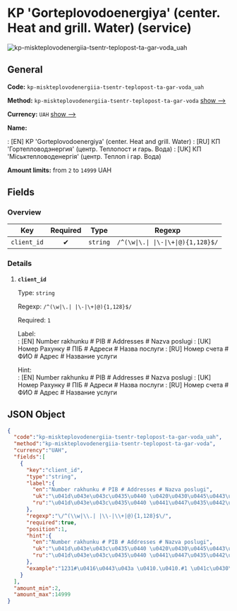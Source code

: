 
# KP 'Gorteplovodoenergiya' (center. Heat and grill. Water) (service) 
![kp-miskteplovodenergiia-tsentr-teplopost-ta-gar-voda_uah](https://static.openfintech.io/payout_methods/kp-miskteplovodenergiia-tsentr-teplopost-ta-gar-voda_uah/logo.svg?w=400&c=v0.59.26#w24)  

## General 
 
**Code:** `kp-miskteplovodenergiia-tsentr-teplopost-ta-gar-voda_uah` 
 
**Method:** `kp-miskteplovodenergiia-tsentr-teplopost-ta-gar-voda` [show -->](/payout-methods/kp-miskteplovodenergiia-tsentr-teplopost-ta-gar-voda/) 
 
**Currency:** `UAH` [show -->](/currencies/UAH/) 
 
**Name:** 
 
:	[EN] KP 'Gorteplovodoenergiya' (center. Heat and grill. Water) 
:	[RU] КП 'Гортепловодэнергия' (центр. Теплопост и гарь. Вода) 
:	[UK] КП 'Міськтепловоденергія' (центр. Теплоп і гар. Вода) 
 
**Amount limits:** from `2` to `14999` UAH 

## Fields 

### Overview 

|Key|Required|Type|Regexp| 
|:---:|:---:|:---:|:---:| 
|`client_id`|✔|`string`|`/^(\w\|\.\| \|\-\|\+\|@){1,128}$/`| 
 

### Details 
 
1. **`client_id`** 
 
	Type: `string` 
 
	Regexp: `/^(\w|\.| |\-|\+|@){1,128}$/` 
 
	Required: `1` 
 
	Label:  
	: [EN] Number rakhunku # PIB # Addresses # Nazva poslugi 
	: [UK] Номер Рахунку # ПIБ # Адреси # Назва послуги 
	: [RU] Номер счета # ФИО # Адрес # Название услуги 
 
	Hint:  
	: [EN] Number rakhunku # PIB # Addresses # Nazva poslugi 
	: [UK] Номер Рахунку # ПIБ # Адреси # Назва послуги 
	: [RU] Номер счета # ФИО # Адрес # Название услуги 
 

## JSON Object 

```json
{
  "code":"kp-miskteplovodenergiia-tsentr-teplopost-ta-gar-voda_uah",
  "method":"kp-miskteplovodenergiia-tsentr-teplopost-ta-gar-voda",
  "currency":"UAH",
  "fields":[
    {
      "key":"client_id",
      "type":"string",
      "label":{
        "en":"Number rakhunku # PIB # Addresses # Nazva poslugi",
        "uk":"\u041d\u043e\u043c\u0435\u0440 \u0420\u0430\u0445\u0443\u043d\u043a\u0443 # \u041fI\u0411 # \u0410\u0434\u0440\u0435\u0441\u0438 # \u041d\u0430\u0437\u0432\u0430 \u043f\u043e\u0441\u043b\u0443\u0433\u0438",
        "ru":"\u041d\u043e\u043c\u0435\u0440 \u0441\u0447\u0435\u0442\u0430 # \u0424\u0418\u041e # \u0410\u0434\u0440\u0435\u0441 # \u041d\u0430\u0437\u0432\u0430\u043d\u0438\u0435 \u0443\u0441\u043b\u0443\u0433\u0438"
      },
      "regexp":"\/^(\\w|\\.| |\\-|\\+|@){1,128}$\/",
      "required":true,
      "position":1,
      "hint":{
        "en":"Number rakhunku # PIB # Addresses # Nazva poslugi",
        "uk":"\u041d\u043e\u043c\u0435\u0440 \u0420\u0430\u0445\u0443\u043d\u043a\u0443 # \u041fI\u0411 # \u0410\u0434\u0440\u0435\u0441\u0438 # \u041d\u0430\u0437\u0432\u0430 \u043f\u043e\u0441\u043b\u0443\u0433\u0438",
        "ru":"\u041d\u043e\u043c\u0435\u0440 \u0441\u0447\u0435\u0442\u0430 # \u0424\u0418\u041e # \u0410\u0434\u0440\u0435\u0441 # \u041d\u0430\u0437\u0432\u0430\u043d\u0438\u0435 \u0443\u0441\u043b\u0443\u0433\u0438"
      },
      "example":"1231#\u0416\u0443\u043a \u0410.\u0410.#1 \u041c\u0430\u044f 8 \u043a\u0432. 5#\u0422\u0435\u043f\u043b\u043e\u043f. \u0456 \u0433\u0430\u0440. \u0432\u043e\u0434\u0430"
    }
  ],
  "amount_min":2,
  "amount_max":14999
}
```  

